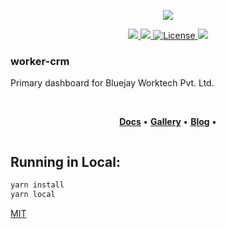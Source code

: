 <p align="center">
  <img src="https://res.cloudinary.com/dczeev0fe/image/upload/v1661331831/logo_final-02_cquppy.png" />
</p>

<p align="center">
  <a title="npm version" href="https://www.npmjs.com/~visx">
    <img src="https://img.shields.io/static/v1?label=npm&message=8.5.5&color=blue" />
  </a>
  <a title="build status" href="#">
    <img src="https://img.shields.io/static/v1?label=build&message=passing&color=GREEN" />
  </a>
 
  <a href="https://github.com/Hunar-ai/dashboard/blob/main/LICENSE.md">
        <img src="https://img.shields.io/static/v1?label=license&message=MIT&color=GREEN" alt="License">
    </a>
  
  <a href="https://yarnpkg.com/" alt="yarn">
     <img src="https://img.shields.io/static/v1?label=maintained%20iwth&message=yarn&color=2188b6"/>
  </a>
</p>

### worker-crm

Primary dashboard for Bluejay Worktech Pvt. Ltd.

<br />

<p align="center">
  <strong>
    <a href="#">Docs</a>
  </strong>
  &bull;
  <strong>
    <a href="#">Gallery</a>
  </strong>
  &bull;
  <strong>
    <a href="https://www.hunar.ai/blog">Blog</a>
  </strong>
  &bull;
 

</p>

<p align="center">
  <a href="#">
    <img src="" />
  </a>
</p>

## Running in Local:
```sh
yarn install
yarn local
```





[MIT](./LICENSE.md)
<!-- 
[![FOSSA Status](https://app.fossa.io/api/projects/git%2Bhttps%3A%2F%2Fgithub.com%2Fhshoff%2Fvx.svg?type=large)](https://app.fossa.io/projects/git%2Bhttps%3A%2F%2Fgithub.com%2Fhshoff%2Fvx?ref=badge_large) -->
